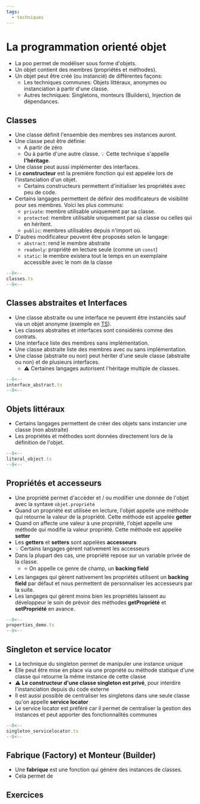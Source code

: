 ```yaml
---
tags:
  - techniques
---
```


# La programmation orienté objet

- La poo permet de modéliser sous forme d'objets.
- Un objet contient des membres (propriétés et  méthodes).
- Un objet peut être créé (ou instancié) de différentes façons:
  - Les techniques communes: Objets littéraux, anonymes ou instanciation à partir d'une classe.
  - Autres techniques: Singletons,  monteurs (Builders), Injection de dépendances.

## Classes

- Une classe définit l'ensemble des membres ses instances auront.
- Une classe peut être définie:
  - A partir de zéro
  - Ou à partie d'une autre classe. :bulb: Cette technique s'appelle **l'héritage**.
- Une classe peut aussi implémenter des interfaces.
- Le **constructeur** est la première fonction qui est appelée lors de l'instanciation d'un objet.
  - Certains constructeurs permettent d'initialiser les propriétés avec peu de code.
- Certains langages permettent de définir des modificateurs de visibilité pour ses membres. Voici les plus communs:
  - `private`: membre utilisable uniquement par sa classe.
  - `protected`: membre utilisable uniquement par sa classe ou celles qui en héritent.
  - `public`: membres utilisables depuis n'import où.
- D'autres modificateur peuvent être proposés selon le langage:
  - `abstract`: rend le membre abstraite
  - `readonly`: propriété en lecture seule (comme un `const`)
  - `static`: le membre existera tout le temps en un exemplaire accessible avec le nom de la classe

```ts title="classes"
--8<--
classes.ts
--8<--
```

## Classes abstraites et Interfaces

- Une classe abstraite ou une interface ne peuvent être instanciés sauf via un objet anonyme (exemple en [TS](https://stackoverflow.com/questions/42766986/typescript-anonymous-class)).
- Les classes abstraites et interfaces sont considérés comme des contrats.
- Une interface liste des membres sans implémentation.
- Une classe abstraite liste des membres avec ou sans implémentation.
- Une classe (abstraite ou non) peut hériter d'une seule classe (abstraite ou non) et de plusieurs interfaces.
  - :warning: Certaines langages autorisent l'héritage multiple de classes.

```ts title="Classes abstraites et Interfaces"
--8<--
interface_abstract.ts
--8<--
```

## Objets littéraux

- Certains langages permettent de créer des objets sans instancier une classe (non abstraite)
- Les propriétés et méthodes sont données directement lors de la définition de l'objet.

```ts title="Objets littéraux"
--8<--
literal_object.ts
--8<--
```

## Propriétés et accesseurs

- Une propriété permet d'accéder et / ou modifier une donnée de l'objet avec la syntaxe `objet.propriété`
- Quand un propriété est utilisée en lecture, l'objet appelle une méthode qui retourne la valeur de la propriété. Cette méthode est appelée **getter**
- Quand on affecte une valeur à une propriété, l'objet appelle une méthode qui modifie la valeur propriété. Cette méthode est appelée **setter**
- Les **getters** et **setters** sont appelées **accesseurs**
- :bulb: Certains langages gèrent nativement les accesseurs
- Dans la plupart des cas, une propriété repose sur un variable privée de la classe.
  - :star: On appelle ce genre de champ, un **backing field**
- Les langages qui gèrent nativement les propriétés utilisent un **backing field** par défaut et nous permettent de personnaliser les accesseurs par la suite.
- Les langages qui gèrent moins bien les propriétés laissent au développeur le soin de prévoir des méthodes **getPropriété** et **setPropriété** en avance.

```ts title="Propriétés"
--8<--
properties_demo.ts
--8<--
```

## Singleton et service locator

- La technique du singleton permet de manipuler une instance unique
- Elle peut être mise en place via une propriété ou méthode statique d'une classe qui retourne la même instance de cette classe
- :warning: **Le constructeur d'une classe singleton est privé**, pour interdire l'instanciation depuis du code externe
- Il est aussi possible de centraliser les singletons dans une seule classe qu'on appelle **service locator**
- Le service locator est préféré car il permet de centraliser la gestion des instances et peut apporter des fonctionnalités communes

```ts title="Propriétés"
--8<--
singleton_servicelocator.ts
--8<--
```

## Fabrique (Factory) et Monteur (Builder)

- Une **fabrique** est une fonction qui génère des instances de classes.
- Cela permet de


## Exercices


